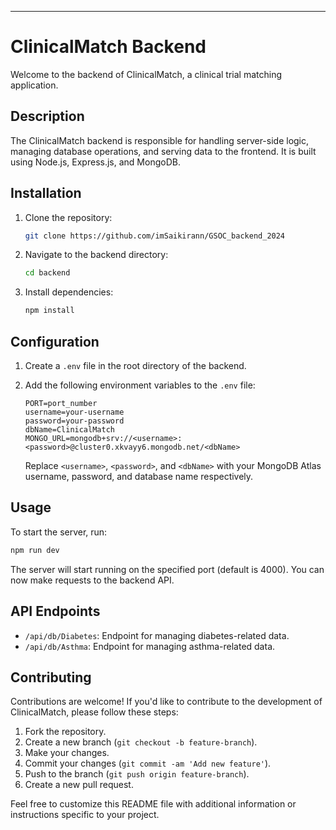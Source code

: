 
---

# ClinicalMatch Backend

Welcome to the backend of ClinicalMatch, a clinical trial matching application.

## Description

The ClinicalMatch backend is responsible for handling server-side logic, managing database operations, and serving data to the frontend. It is built using Node.js, Express.js, and MongoDB.

## Installation

1. Clone the repository:

   ```bash
   git clone https://github.com/imSaikirann/GSOC_backend_2024
   ```

2. Navigate to the backend directory:

   ```bash
   cd backend
   ```

3. Install dependencies:

   ```bash
   npm install
   ```

## Configuration

1. Create a `.env` file in the root directory of the backend.

2. Add the following environment variables to the `.env` file:

   ```plaintext
   PORT=port_number
   username=your-username
   password=your-password
   dbName=ClinicalMatch
   MONGO_URL=mongodb+srv://<username>:<password>@cluster0.xkvayy6.mongodb.net/<dbName>
   ```

   Replace `<username>`, `<password>`, and `<dbName>` with your MongoDB Atlas username, password, and database name respectively.

## Usage

To start the server, run:

```bash
npm run dev
```

The server will start running on the specified port (default is 4000). You can now make requests to the backend API.

## API Endpoints

- `/api/db/Diabetes`: Endpoint for managing diabetes-related data.
- `/api/db/Asthma`: Endpoint for managing asthma-related data.

## Contributing

Contributions are welcome! If you'd like to contribute to the development of ClinicalMatch, please follow these steps:

1. Fork the repository.
2. Create a new branch (`git checkout -b feature-branch`).
3. Make your changes.
4. Commit your changes (`git commit -am 'Add new feature'`).
5. Push to the branch (`git push origin feature-branch`).
6. Create a new pull request.



Feel free to customize this README file with additional information or instructions specific to your project.

